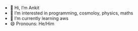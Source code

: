 - 👋 Hi, I’m Ankit
- 👀 I’m interested in programming, cosmoloy, physics, maths
- 🌱 I’m currently learning aws
- 😄 Pronouns: He/Him

<!---
anshMB/anshMB is a ✨ special ✨ repository because its `README.md` (this file) appears on your GitHub profile.
You can click the Preview link to take a look at your changes.
--->
